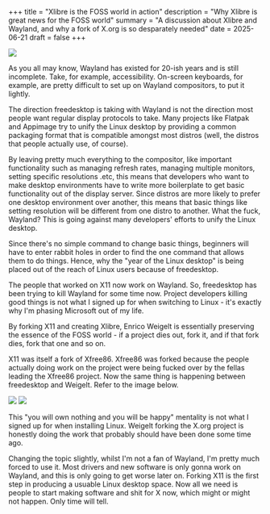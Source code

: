 +++
title = "Xlibre is the FOSS world in action"
description = "Why Xlibre is great news for the FOSS world"
summary = "A discussion about Xlibre and Wayland, and why a fork of X.org is so desparately needed"
date = 2025-06-21
draft = false
+++

![](/images/posts/xlibre/Wayland-Vs-Xorg.png)

As you all may know, Wayland has existed for 20-ish years and is still incomplete. Take, for example, accessibility. On-screen keyboards, for example, are pretty difficult to set up on Wayland compositors, to put it lightly.

The direction freedesktop is taking with Wayland is not the direction most people want regular display protocols to take. Many projects like Flatpak and Appimage try to unify the Linux desktop by providing a common packaging format that is compatible amongst most distros (well, the distros that people actually use, of course). 

By leaving pretty much everything to the compositor, like important functionality such as managing refresh rates, managing multiple monitors, setting specific resolutions .etc, this means that developers who want to make desktop environments have to write more boilerplate to get basic functionality out of the display server. Since distros are more likely to prefer one desktop environment over another, this means that basic things like setting resolution will be different from one distro to another. What the fuck, Wayland? This is going against many developers' efforts to unify the Linux desktop.

Since there's no simple command to change basic things, beginners will have to enter rabbit holes in order to find the one command that allows them to do things. Hence, why the "year of the Linux desktop" is being placed out of the reach of Linux users because of freedesktop.

The people that worked on X11 now work on Wayland. So, freedesktop has been trying to kill Wayland for some time now. Project developers killing good things is not what I signed up for when switching to Linux - it's exactly why I'm phasing Microsoft out of my life.

By forking X11 and creating Xlibre, Enrico Weigelt is essentially preserving the essence of the FOSS world - if a project dies out, fork it, and if that fork dies, fork that one and so on.

X11 was itself a fork of Xfree86. Xfree86 was forked because the people actually doing work on the project were being fucked over by the fellas leading the Xfree86 project. Now the same thing is happening between freedesktop and Weigelt. Refer to the image below.

![](/images/posts/xlibre/we_killed_xorg.png)
![](/images/posts/xlibre/bloody_wankers.png)

This "you will own nothing and you will be happy" mentality is not what I signed up for when installing Linux. Weigelt forking the X.org project is honestly doing the work that probably should have been done some time ago.

Changing the topic slightly, whilst I'm not a fan of Wayland, I'm pretty much forced to use it. Most drivers and new software is only gonna work on Wayland, and this is only going to get worse later on. Forking X11 is the first step in producing a usuable Linux desktop space. Now all we need is people to start making software and shit for X now, which might or might not happen. Only time will tell.